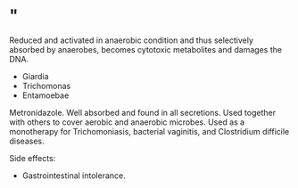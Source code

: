 # "

Reduced and activated in anaerobic condition and thus selectively absorbed by anaerobes, becomes cytotoxic metabolites and damages the DNA.

- Giardia
- Trichomonas
- Entamoebae

Metronidazole.
Well absorbed and found in all secretions.
Used together with others to cover aerobic and anaerobic microbes.
Used as a monotherapy for Trichomoniasis, bacterial vaginitis, and Clostridium difficile diseases.

Side effects:
- Gastrointestinal intolerance.
